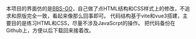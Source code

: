 本项目的界面仿的是[BBS-GO](https://mlog.club/)，自己做了点HTML结构和CSS样式上的修改，不追求和原版完全一致，看起来像那么回事即可。
代码结构基于vite和vue3搭建，主要目的是练习HTML和CSS，尽量不涉及JavaScrpt的操作。
把代码备份在Github上，方便以后下载回来接着改。

